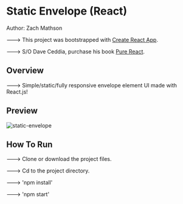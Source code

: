 # Static Envelope (React)

Author: Zach Mathson

---> This project was bootstrapped with [Create React App](https://github.com/facebookincubator/create-react-app).

---> S/O Dave Ceddia, purchase his book [Pure React](https://daveceddia.com/pure-react/).

## Overview

---> Simple/static/fully responsive envelope element UI made with React.js!

## Preview

![static-envelope](https://user-images.githubusercontent.com/32144404/37682567-f4ed729c-2c57-11e8-80c8-df0fff05b757.jpg)

## How To Run

---> Clone or download the project files.

---> Cd to the project directory.

---> 'npm install'

---> 'npm start'